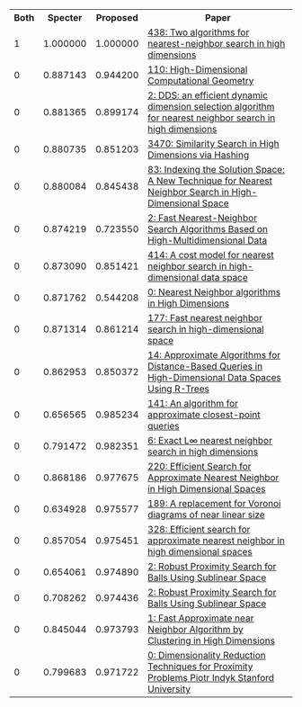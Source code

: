 <html><table><tr>
<th>Both</th>
<th>Specter</th>
<th>Proposed</th>
<th>Paper</th>
</tr>
<tr>
<td>1</td>
<td>1.000000</td>
<td>1.000000</td>
<td><a href="https://www.semanticscholar.org/paper/d1521d6263d0b17f26236d32538be00004050f2a">438: Two algorithms for nearest-neighbor search in high dimensions</a></td>
</tr>
<tr>
<td>0</td>
<td>0.887143</td>
<td>0.944200</td>
<td><a href="https://www.semanticscholar.org/paper/e94834dfad28453fac1ed72c131779029a818da2">110: High-Dimensional Computational Geometry</a></td>
</tr>
<tr>
<td>0</td>
<td>0.881365</td>
<td>0.899174</td>
<td><a href="https://www.semanticscholar.org/paper/ebd57d3bba43580b2075272ce67abbcb1574dec6">2: DDS: an efficient dynamic dimension selection algorithm for nearest neighbor search in high dimensions</a></td>
</tr>
<tr>
<td>0</td>
<td>0.880735</td>
<td>0.851203</td>
<td><a href="https://www.semanticscholar.org/paper/2e74388f55f2cc704c4de410578887a53a9433b0">3470: Similarity Search in High Dimensions via Hashing</a></td>
</tr>
<tr>
<td>0</td>
<td>0.880084</td>
<td>0.845438</td>
<td><a href="https://www.semanticscholar.org/paper/415b31cab5fb6e2180c00ce5955f938d47811a5d">83: Indexing the Solution Space: A New Technique for Nearest Neighbor Search in High-Dimensional Space</a></td>
</tr>
<tr>
<td>0</td>
<td>0.874219</td>
<td>0.723550</td>
<td><a href="https://www.semanticscholar.org/paper/592612a37764e9756f10dcee2f69aca3db11bcdb">2: Fast Nearest-Neighbor Search Algorithms Based on High-Multidimensional Data</a></td>
</tr>
<tr>
<td>0</td>
<td>0.873090</td>
<td>0.851421</td>
<td><a href="https://www.semanticscholar.org/paper/dc7fff3e5df2129e48afc02698e971b0ffbb7360">414: A cost model for nearest neighbor search in high-dimensional data space</a></td>
</tr>
<tr>
<td>0</td>
<td>0.871762</td>
<td>0.544208</td>
<td><a href="https://www.semanticscholar.org/paper/feebb5bdd0220f949397f52d90e2de0d9f7717bc">0: Nearest Neighbor algorithms in High Dimensions</a></td>
</tr>
<tr>
<td>0</td>
<td>0.871314</td>
<td>0.861214</td>
<td><a href="https://www.semanticscholar.org/paper/e42b128d888360ae54a2f44e550d459e8c698bac">177: Fast nearest neighbor search in high-dimensional space</a></td>
</tr>
<tr>
<td>0</td>
<td>0.862953</td>
<td>0.850372</td>
<td><a href="https://www.semanticscholar.org/paper/b7300e354206be4ef34152c834986f01689b231f">14: Approximate Algorithms for Distance-Based Queries in High-Dimensional Data Spaces Using R-Trees</a></td>
</tr>
<tr>
<td>0</td>
<td>0.656565</td>
<td>0.985234</td>
<td><a href="https://www.semanticscholar.org/paper/fd1751391e636d5b87668bf7469cd86affc68749">141: An algorithm for approximate closest-point queries</a></td>
</tr>
<tr>
<td>0</td>
<td>0.791472</td>
<td>0.982351</td>
<td><a href="https://www.semanticscholar.org/paper/47a56650497b0ef017b2baa634d82f2b0e7c54ee">6: Exact L∞ nearest neighbor search in high dimensions</a></td>
</tr>
<tr>
<td>0</td>
<td>0.868186</td>
<td>0.977675</td>
<td><a href="https://www.semanticscholar.org/paper/fb80a27ed3e9e785822d08b9119809c7cc227d64">220: Efficient Search for Approximate Nearest Neighbor in High Dimensional Spaces</a></td>
</tr>
<tr>
<td>0</td>
<td>0.634928</td>
<td>0.975577</td>
<td><a href="https://www.semanticscholar.org/paper/c00b5552dbd6c3ae1c31c64d3d7ec693363b2a37">189: A replacement for Voronoi diagrams of near linear size</a></td>
</tr>
<tr>
<td>0</td>
<td>0.857054</td>
<td>0.975451</td>
<td><a href="https://www.semanticscholar.org/paper/7913f88ded389447ba4fb509c94c15d1b46fd1fb">328: Efficient search for approximate nearest neighbor in high dimensional spaces</a></td>
</tr>
<tr>
<td>0</td>
<td>0.654061</td>
<td>0.974890</td>
<td><a href="https://www.semanticscholar.org/paper/051f407de134f315800b2f75ee875dd12986764e">2: Robust Proximity Search for Balls Using Sublinear Space</a></td>
</tr>
<tr>
<td>0</td>
<td>0.708262</td>
<td>0.974436</td>
<td><a href="https://www.semanticscholar.org/paper/3459b401d39a5b074a831d1876cb14a404fff7c1">2: Robust Proximity Search for Balls Using Sublinear Space</a></td>
</tr>
<tr>
<td>0</td>
<td>0.845044</td>
<td>0.973793</td>
<td><a href="https://www.semanticscholar.org/paper/32a81e6772a0ab7b2b8f9a2eef4c10d6f7999521">1: Fast Approximate near Neighbor Algorithm by Clustering in High Dimensions</a></td>
</tr>
<tr>
<td>0</td>
<td>0.799683</td>
<td>0.971722</td>
<td><a href="https://www.semanticscholar.org/paper/dc13eaddef426f3b4a4b132ac937f7aa8920e647">0: Dimensionality Reduction Techniques for Proximity Problems Piotr Indyk Stanford University</a></td>
</tr>
</table></html>
